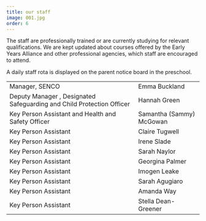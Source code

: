 ```yaml
---
title: our staff
image: 001.jpg
order: 6
---
```


The staff are professionally trained or are currently studying for relevant qualifications. We are kept updated about courses offered by the Early Years Alliance and other professional agencies, which staff are encouraged to attend.

A daily staff rota is displayed on the parent notice board in the preschool.

|                                                               |                          |
| ------------------------------------------------------------- | ------------------------ |
| Manager, SENCO                                                | Emma Buckland            |
| Deputy Manager , Designated Safeguarding and Child Protection Officer | Hannah Green     |
| Key Person Assistant and Health and Safety Officer            | Samantha (Sammy) McGowan |
| Key Person Assistant                                          | Claire Tugwell           |
| Key Person Assistant                                          | Irene Slade              |
| Key Person Assistant                                          | Sarah Naylor             |
| Key Person Assistant                                          | Georgina Palmer          |
| Key Person Assistant                                          | Imogen Leake             |
| Key Person Assistant                                          | Sarah Agugiaro           |
| Key Person Assistant                                          | Amanda Way               |
| Key Person Assistant                                          | Stella Dean-Greener      |
